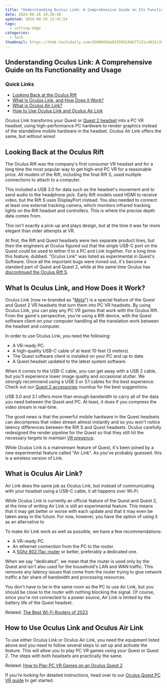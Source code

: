 ```yaml
---
title: "Understanding Oculus Link: A Comprehensive Guide on Its Functionality and Usage"
date: 2024-08-26 19:20:38
updated: 2024-08-29 12:41:54
tags:
  - cutting-edge
categories:
  - tech
thumbnail: https://thmb.techidaily.com/d108669ab03559524bb77121c4032c30df350e077c8698244c3203b72aed2547.jpg
---
```


## Understanding Oculus Link: A Comprehensive Guide on Its Functionality and Usage

### Quick Links

* [Looking Back at the Oculus Rift](https://buynow-tips.techidaily.com/discover-what-sets-the-new-sony-ps5-apart-from-its-predecessor/)
* [What Is Oculus Link, and How Does it Work?](https://android-location-track.techidaily.com/in-2024-top-5-tracking-apps-to-track-vivo-y55s-5g-2023-without-them-knowing-drfone-by-drfone-virtual-android/)
* [What is Oculus Air Link?](https://win-amazing.techidaily.com/get-the-newest-targus-displaylink-software-windows-11-8-and-7-compatible-versions-available-for-download/)
* [How to Use Oculus Link and Oculus Air Link](https://video-capture.techidaily.com/essential-guide-to-preserving-screen-chats-for-2024/)

 Oculus Link transforms your Quest or [Quest 2 headset](https://vp-tips.techidaily.com/visual-harmony-ios-and-macos-photoviewer-blend/) into a PC VR headset, using high-performance PC hardware to render graphics instead of the standalone mobile hardware in the headset. Oculus Air Link offers the same, but without wires!

##  Looking Back at the Oculus Rift

 The Oculus Rift was the company's first consumer VR headset and for a long time the most popular way to get high-end PC VR for a reasonable price. All models of the Rift, including the final Rift S, used multiple connections to attach to a computer.

 This included a USB 3.0 for data such as the headset's movement and to send audio to the headphone jack. Early Rift models used HDMI to receive video, but the Rift S uses DisplayPort instead. You also needed to connect at least one external tracking camera, which monitors infrared tracking lights on the Rift headset and controllers. This is where the precise depth data comes from.

 This isn't exactly a pick-up and plays design, but at the time it was far more elegant than older attempts at VR.

 At first, the Rift and Quest headsets were two separate product lines, but then the engineers at Oculus figured out that the single USB-C port on the Quest could be used to tether it to a PC and Link together. For a long time this feature, dubbed. "Oculus Link" was listed as experimental in Quest's Software. Once all the important bugs were ironed out, it's become a standard part of Quest and Quest 2, while at the same time Oculus has [discontinued the Oculus Rift S](https://www.pcgamer.com/it-was-a-nice-run-but-the-oculus-rift-s-is-no-longer-available-on-the-oculus-site/).

##  What Is Oculus Link, and How Does it Work?

 Oculus Link (now re-branded as "[Meta](https://video-screen-grab.techidaily.com/new-how-to-record-edit-and-produce-high-quality-webcam-videos/)") is a special feature of the Quest and Quest 2 VR headsets that turn them into PC VR headsets. By using Oculus Link, you can play any PC VR games that work with the Oculus Rift. From the game's perspective, you're using a Rift device, with the Quest software client on your computer handling all the translation work between the headset and computer.

 In order to use Oculus Link, you need the following:

* A VR-ready PC.
* A high-quality USB-C cable of at least 10 feet (3 meters).
* The Quest software client is installed on your PC and up to date.
* A Quest headset updated to the latest system software.

 When it comes to the USB-C cable, you can get away with a USB 2 cable, but you'll experience lower image quality and occasional stutter. We strongly recommend using a USB 3 or 3.1 cables for the best experience. Check out our [Quest 2 accessories](https://extra-guidance.techidaily.com/revolutionize-your-designs-incorporating-3d-text-psx-for-2024/) roundup for the best suggestions.

 USB 3.0 and 3.1 offers more than enough bandwidth to carry all of the data you need between the Quest and PC. At least, it does if you compress the video stream in real-time.

 The good news is that the powerful mobile hardware in the Quest headsets can decompress that video stream almost instantly and so you won't notice latency differences between the Rift S and Quest headsets. Oculus carefully redesigned the render pipeline for the Quest so that they still hit the necessary targets to maintain [VR presence](https://change-location.techidaily.com/in-2024-how-to-come-up-with-the-best-pokemon-team-on-samsung-galaxy-f34-5g-drfone-by-drfone-virtual-android/).

 While Oculus Link is a mainstream feature of Quest, it's been joined by a new experimental feature called "Air Link". As you've probably guessed. this is a wireless version of Link.

##  What is Oculus Air Link?

 Air Link does the same job as Oculus Link, but instead of communicating with your headset using a USB-C cable, it all happens over Wi-Fi.

 While Oculus Link is currently an official feature of the Quest and Quest 2, at the time of writing Air Link is still an experimental feature. This means that it may get better or worse with each update and that it may even be taken away in the future. For now, however, you have the option of using it as an alternative to

 To make Air Link work as well as possible, we have a few recommendations:

* A VR-ready PC.
* An ethernet connection from the PC to the router.
* A [5Ghz 802.11ac router](https://facebook-video-share.techidaily.com/updated-discovering-the-ultimate-10-free-youtube-artist-collaborators-for-2024/) or better, preferably a dedicated one.

 When we say "dedicated", we mean that the router is used only by the Quest and isn't also used for the household's LAN and WAN traffic. This removes any latency issues that come from the router trying to give network traffic a fair share of bandwidth and processing resources.

 You don't have to be in the same room as the PC to use Air Link, but you should be close to the router with nothing blocking the signal. Of course, since you're not connected to a power source, Air Link is limited by the battery life of the Quest headset.

Related: [The Best Wi-Fi Routers of 2023](https://facebook-video-share.techidaily.com/updated-discovering-the-ultimate-10-free-youtube-artist-collaborators-for-2024/) 

##  How to Use Oculus Link and Oculus Air Link

 To use either Oculus Link or Oculus Air Link, you need the equipment listed above and you need to follow several steps to set up and activate the feature. This will allow you to play PC VR games using your Quest or Quest 2\. The steps with both headsets are practically the same.

Related: [How to Play PC VR Games on an Oculus Quest 2](https://facebook-video-content.techidaily.com/new-2024-approved-easy-guide-to-rectify-ios-and-android-videos-not-sent-by-messenger/) 

 If you're looking for detailed instructions, head over to our [Oculus Quest PC VR guide](https://facebook-video-content.techidaily.com/new-2024-approved-easy-guide-to-rectify-ios-and-android-videos-not-sent-by-messenger/) to get started.

<ins class="adsbygoogle"
     style="display:block"
     data-ad-format="autorelaxed"
     data-ad-client="ca-pub-7571918770474297"
     data-ad-slot="1223367746"></ins>



<ins class="adsbygoogle"
     style="display:block"
     data-ad-client="ca-pub-7571918770474297"
     data-ad-slot="8358498916"
     data-ad-format="auto"
     data-full-width-responsive="true"></ins>

